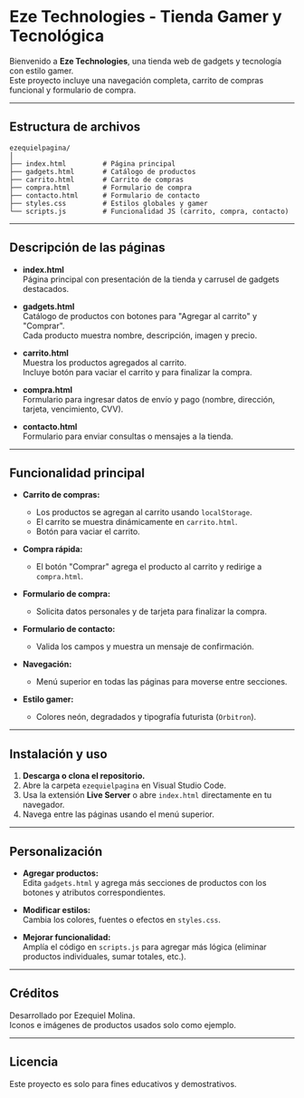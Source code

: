 # Eze Technologies - Tienda Gamer y Tecnológica

Bienvenido a **Eze Technologies**, una tienda web de gadgets y tecnología con estilo gamer.  
Este proyecto incluye una navegación completa, carrito de compras funcional y formulario de compra.

---

## Estructura de archivos

```
ezequielpagina/
│
├── index.html         # Página principal
├── gadgets.html       # Catálogo de productos
├── carrito.html       # Carrito de compras
├── compra.html        # Formulario de compra
├── contacto.html      # Formulario de contacto
├── styles.css         # Estilos globales y gamer
└── scripts.js         # Funcionalidad JS (carrito, compra, contacto)
```

---

## Descripción de las páginas

- **index.html**  
  Página principal con presentación de la tienda y carrusel de gadgets destacados.

- **gadgets.html**  
  Catálogo de productos con botones para "Agregar al carrito" y "Comprar".  
  Cada producto muestra nombre, descripción, imagen y precio.

- **carrito.html**  
  Muestra los productos agregados al carrito.  
  Incluye botón para vaciar el carrito y para finalizar la compra.

- **compra.html**  
  Formulario para ingresar datos de envío y pago (nombre, dirección, tarjeta, vencimiento, CVV).

- **contacto.html**  
  Formulario para enviar consultas o mensajes a la tienda.

---

## Funcionalidad principal

- **Carrito de compras:**  
  - Los productos se agregan al carrito usando `localStorage`.
  - El carrito se muestra dinámicamente en `carrito.html`.
  - Botón para vaciar el carrito.

- **Compra rápida:**  
  - El botón "Comprar" agrega el producto al carrito y redirige a `compra.html`.

- **Formulario de compra:**  
  - Solicita datos personales y de tarjeta para finalizar la compra.

- **Formulario de contacto:**  
  - Valida los campos y muestra un mensaje de confirmación.

- **Navegación:**  
  - Menú superior en todas las páginas para moverse entre secciones.

- **Estilo gamer:**  
  - Colores neón, degradados y tipografía futurista (`Orbitron`).

---

## Instalación y uso

1. **Descarga o clona el repositorio.**
2. Abre la carpeta `ezequielpagina` en Visual Studio Code.
3. Usa la extensión **Live Server** o abre `index.html` directamente en tu navegador.
4. Navega entre las páginas usando el menú superior.

---

## Personalización

- **Agregar productos:**  
  Edita `gadgets.html` y agrega más secciones de productos con los botones y atributos correspondientes.

- **Modificar estilos:**  
  Cambia los colores, fuentes o efectos en `styles.css`.

- **Mejorar funcionalidad:**  
  Amplía el código en `scripts.js` para agregar más lógica (eliminar productos individuales, sumar totales, etc.).

---

## Créditos

Desarrollado por Ezequiel Molina.  
Iconos e imágenes de productos usados solo como ejemplo.

---

## Licencia

Este proyecto es solo para fines educativos y demostrativos.
